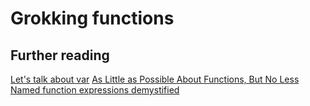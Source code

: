 # Grokking functions

## Further reading

[Let's talk about var](https://leanpub.com/javascript-allonge/read#let)
[As Little as Possible About Functions, But No Less](https://leanpub.com/javascript-allonge/read#functions)
[Named function expressions demystified](http://kangax.github.io/nfe/)
